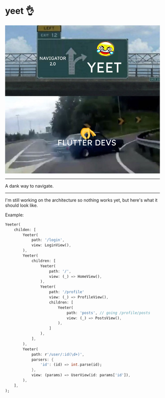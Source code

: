 # yeet 👌


<p align="center">
<img src="yeet.png" alt="yeet" />
</p>

---

A dank way to navigate.

---

I'm still working on the architecture so nothing works yet, but here's what it should look like.

Example:

```dart
Yeeter(
    childen: [
        Yeeter(
            path: '/login',
            view: LoginView(),
        ),
        Yeeter(
            children: [
                Yeeter(
                    path: '/',
                    view: (_) => HomeView(),
                ),
                Yeeter(
                    path: '/profile'
                    view: (_) => ProfileView(),
                    children: [
                        Yeeter(
                            path: 'posts', // going /profile/posts
                            view: (_) => PostsView(),
                        ),
                    ]
                ),
            ],
        ),
        Yeeter(
            path: r'/user/:id(\d+)',
            parsers: {
                'id': (id) => int.parse(id);
            },
            view: (params) => UserView(id: params['id']),
        ),
    ],
);
```